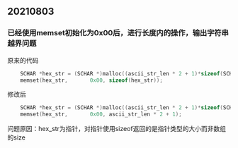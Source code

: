 
## 20210803
### 已经使用memset初始化为0x00后，进行长度内的操作，输出字符串越界问题
原来的代码
```C
    SCHAR *hex_str = (SCHAR *)malloc((ascii_str_len * 2 + 1)*sizeof(SCHAR));
    memset(hex_str,       0x00, sizeof(hex_str));
```
修改后
```C
    SCHAR *hex_str = (SCHAR *)malloc((ascii_str_len * 2 + 1)*sizeof(SCHAR));
    memset(hex_str,       0x00, ascii_str_len * 2 + 1);
```
问题原因：hex_str为指针，对指针使用sizeof返回的是指针类型的大小而非数组的size
